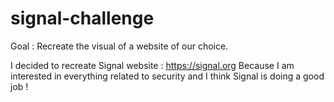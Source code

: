 # signal-challenge

Goal : Recreate the visual of a website of our choice. 

I decided to recreate Signal website : https://signal.org 
Because I am interested in everything related to security and I think Signal is doing a good job ! 
